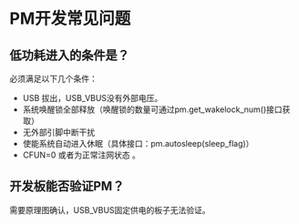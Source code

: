 # PM开发常见问题

## 低功耗进入的条件是？

必须满足以下几个条件：

- USB 拔出，USB_VBUS没有外部电压。
- 系统唤醒锁全部释放（唤醒锁的数量可通过pm.get_wakelock_num()接口获取）
- 无外部引脚中断干扰
- 使能系统自动进入休眠（具体接口：pm.autosleep(sleep_flag)）
- CFUN=0 或者为正常注网状态  。

## 开发板能否验证PM？

需要原理图确认，USB_VBUS固定供电的板子无法验证。